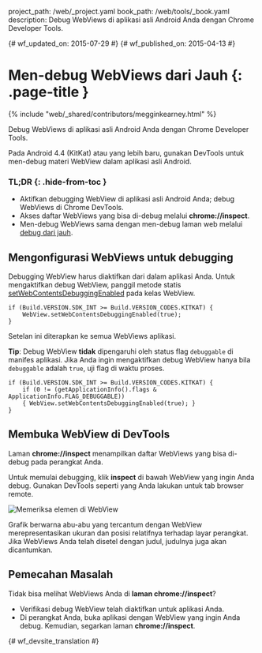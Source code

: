project_path: /web/_project.yaml
book_path: /web/tools/_book.yaml
description: Debug WebViews di aplikasi asli Android Anda dengan Chrome Developer Tools.

{# wf_updated_on: 2015-07-29 #}
{# wf_published_on: 2015-04-13 #}

# Men-debug WebViews dari Jauh {: .page-title }

{% include "web/_shared/contributors/megginkearney.html" %}

Debug WebViews di aplikasi asli Android Anda dengan Chrome Developer Tools.

Pada Android 4.4 (KitKat) atau yang lebih baru,
gunakan DevTools untuk men-debug materi WebView dalam aplikasi asli Android.


### TL;DR {: .hide-from-toc }
- Aktifkan debugging WebView di aplikasi asli Android Anda; debug WebViews di Chrome DevTools.
- Akses daftar WebViews yang bisa di-debug melalui <strong>chrome://inspect</strong>.
- Men-debug WebViews sama dengan men-debug laman web melalui <a href='/web/tools/chrome-devtools/debug/remote-debugging'>debug dari jauh</a>.


## Mengonfigurasi WebViews untuk debugging

Debugging WebView harus diaktifkan dari dalam aplikasi Anda. Untuk mengaktifkan debug WebView, panggil metode statis [setWebContentsDebuggingEnabled](https://developer.android.com/reference/android/webkit/WebView.html#setWebContentsDebuggingEnabled(boolean)) pada kelas WebView.


    if (Build.VERSION.SDK_INT >= Build.VERSION_CODES.KITKAT) {
        WebView.setWebContentsDebuggingEnabled(true);
    }
    

Setelan ini diterapkan ke semua WebViews aplikasi.

**Tip**: Debug WebView **tidak** dipengaruhi oleh status flag `debuggable` di manifes aplikasi. Jika Anda ingin mengaktifkan debug WebView hanya bila `debuggable` adalah `true`, uji flag di waktu proses.


    if (Build.VERSION.SDK_INT >= Build.VERSION_CODES.KITKAT) {
        if (0 != (getApplicationInfo().flags & ApplicationInfo.FLAG_DEBUGGABLE))
        { WebView.setWebContentsDebuggingEnabled(true); }
    }
    

## Membuka WebView di DevTools

Laman **chrome://inspect** menampilkan daftar WebViews yang bisa di-debug pada perangkat Anda.

Untuk memulai debugging, klik **inspect** di bawah WebView yang ingin Anda debug. Gunakan DevTools seperti yang Anda lakukan untuk tab browser remote.

![Memeriksa elemen di WebView](imgs/webview-debugging.png)

Grafik berwarna abu-abu yang tercantum dengan WebView merepresentasikan ukuran dan posisi relatifnya terhadap layar perangkat. Jika WebViews Anda telah disetel dengan judul, judulnya juga akan dicantumkan.

## Pemecahan Masalah

Tidak bisa melihat WebViews Anda di **laman chrome://inspect**?

* Verifikasi debug WebView telah diaktifkan untuk aplikasi Anda.
* Di perangkat Anda, buka aplikasi dengan WebView yang ingin Anda debug. Kemudian, segarkan laman **chrome://inspect**.


{# wf_devsite_translation #}
